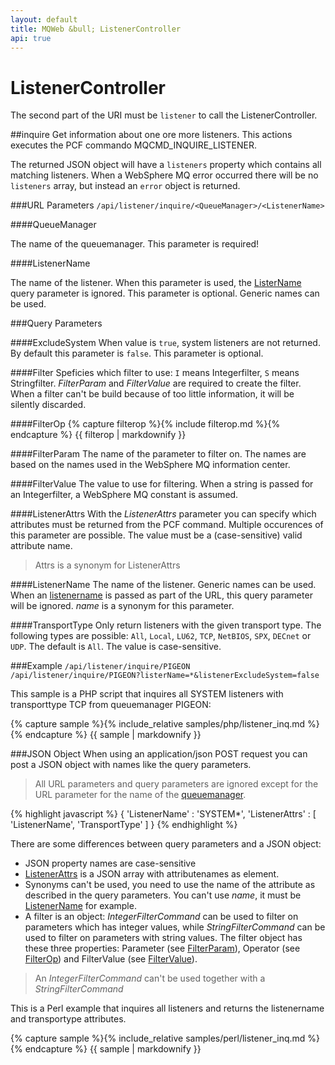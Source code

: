 ```yaml
---
layout: default
title: MQWeb &bull; ListenerController
api: true
---
```

ListenerController
==================

The second part of the URI must be `listener` to call the ListenerController.

##<a name="inquire"></a>inquire
Get information about one ore more listeners. This actions executes the
PCF commando MQCMD_INQUIRE_LISTENER.

The returned JSON object will have a `listeners` property which contains all
matching listeners. When a WebSphere MQ error occurred there will be no 
`listeners` array, but instead an `error` object is returned.

###<a name="inquireURL"></a>URL Parameters
`/api/listener/inquire/<QueueManager>/<ListenerName>`

####<a name="inquireURLQueueManager"></a>QueueManager

The name of the queuemanager. This parameter is required!

####<a name="inquireURLListenerName"></a>ListenerName
  
The name of the listener. When this parameter is used, the 
[ListerName](#inquireQueryListenerName) query parameter is ignored. This 
parameter is optional. Generic names can be used.

###<a name="inquireQuery"></a>Query Parameters

####<a name="inquireQueryExcludeSystem"></a>ExcludeSystem
When value is `true`, system listeners are not returned. By default this
parameter is `false`. This parameter is optional.

####<a name="inquireQueryFilter"></a>Filter
Speficies which filter to use: `I` means Integerfilter, `S` means Stringfilter.
*FilterParam* and *FilterValue* are required to create the filter. When a filter can't be build
because of too little information, it will be silently discarded.

####<a name="inquireQueryFilterOp"></a>FilterOp
{% capture filterop %}{% include filterop.md %}{% endcapture %}
{{ filterop | markdownify }}

####<a name="inquireQueryFilterParam"></a>FilterParam
The name of the parameter to filter on. The names are based on the names used in the WebSphere MQ information center.

####<a name="inquireQueryFilterValue"></a>FilterValue
The value to use for filtering. When a string is passed for an Integerfilter, a WebSphere MQ constant is assumed.

####<a name="inqueryQueryListenerAttrs"></a>ListenerAttrs
With the *ListenerAttrs* parameter you can specify which attributes must be 
returned from the PCF command. Multiple occurences of this parameter are 
possible. The value must be a (case-sensitive) valid attribute name.

> Attrs is a synonym for ListenerAttrs

####<a name="inquireQueryListenerName"></a>ListenerName
The name of the listener. Generic names can be used. When an 
[listenername](#inquireURLListenerName) is passed as part of the URL, this 
query parameter will be ignored. *name* is a synonym for this parameter.

####<a name="inquireQueryTransportType"></a>TransportType
Only return listeners with the given transport type. The following types are 
possible: `All`, `Local`, `LU62`, `TCP`, `NetBIOS`, `SPX`, `DECnet` or `UDP`. 
The default is `All`. The value is case-sensitive.

###<a name="inquireExample"></a>Example
`/api/listener/inquire/PIGEON`  
`/api/listener/inquire/PIGEON?listerName=*&listenerExcludeSystem=false`  

This sample is a PHP script that inquires all SYSTEM listeners with 
transporttype TCP from queuemanager PIGEON:

{% capture sample %}{% include_relative samples/php/listener_inq.md %}{% endcapture %}
{{ sample | markdownify }}

###<a name="inquireJSON"></a>JSON Object
When using an application/json POST request you can post a JSON object with 
names like the query parameters.

> All URL parameters and query parameters are ignored except for the URL 
> parameter for the name of the [queuemanager](#inquireUrlQueueManager).

{% highlight javascript %}
{
  'ListenerName' : 'SYSTEM*',
  'ListenerAttrs' : [
    'ListenerName',
    'TransportType'
  ]
}
{% endhighlight %}

There are some differences between query parameters and a JSON object:

+ JSON property names are case-sensitive
+ [ListenerAttrs](#inquireQueryListenerAttrs) is a JSON array with attributenames as element.
+ Synonyms can't be used, you need to use the name of the attribute
  as described in the query parameters. You can't use *name*, it must be 
  [ListenerName](#inquireQueryListenerName) for example.
+ A filter is an object: *IntegerFilterCommand* can be used to filter on parameters which has
  integer values, while *StringFilterCommand* can be used to filter on parameters with string values.
  The filter object has these three properties: Parameter (see [FilterParam](#inquireQueryFilterParam)), 
  Operator (see [FilterOp](#inquireQueryFilterOp)) and FilterValue (see [FilterValue](#inquireQueryFilterValue)).

> An *IntegerFilterCommand* can't be used together with a *StringFilterCommand*

This is a Perl example that inquires all listeners and returns the listenername
and transportype attributes.

{% capture sample %}{% include_relative samples/perl/listener_inq.md %}{% endcapture %}
{{ sample | markdownify }}

